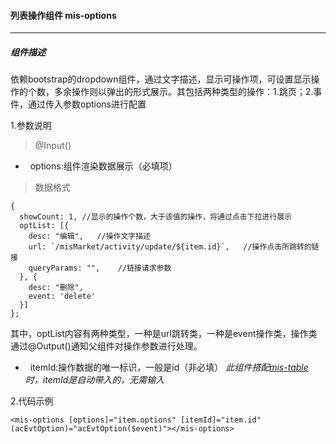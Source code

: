 #### 列表操作组件 mis-options
***

##### 组件描述
依赖bootstrap的dropdown组件，通过文字描述，显示可操作项，可设置显示操作的个数，多余操作则以弹出的形式展示。其包括两种类型的操作：1.跳页；2.事件，通过传入参数options进行配置

1.参数说明
>@Input()
*   options:组件渲染数据展示（必填项）
>数据格式
```
{
  showCount: 1, //显示的操作个数，大于该值的操作，将通过点击下拉进行展示
  optList: [{
    desc: "编辑",   //操作文字描述
    url: `/misMarket/activity/update/${item.id}`,   //操作点击所跳转的链接
    queryParams: "",    //链接请求参数
  }, {
    desc: "删除",
    event: 'delete'
  }]
};
```
其中，optList内容有两种类型，一种是url跳转类，一种是event操作类，操作类通过@Output()通知父组件对操作参数进行处理。
*   itemId:操作数据的唯一标识，一般是id（非必填）
*此组件搭配[mis-table](https://github.com/syress/lcb/edit/master/mis-table.md)时，itemId是自动带入的，无需输入*

2.代码示例
```
<mis-options [options]="item.options" [itemId]="item.id" (acEvtOption)="acEvtOption($event)"></mis-options>
```
